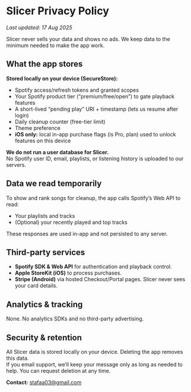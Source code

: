 # Slicer Privacy Policy
_Last updated: 17 Aug 2025_

Slicer never sells your data and shows no ads. We keep data to the minimum needed to make the app work.

## What the app stores
**Stored locally on your device (SecureStore):**
- Spotify access/refresh tokens and granted scopes
- Your Spotify product tier (“premium/free/open”) to gate playback features
- A short-lived “pending play” URI + timestamp (lets us resume after login)
- Daily cleanup counter (free-tier limit)
- Theme preference
- **iOS only:** local in-app purchase flags (is Pro, plan) used to unlock features on this device

**We do not run a user database for Slicer.**  
No Spotify user ID, email, playlists, or listening history is uploaded to our servers.

## Data we read temporarily
To show and rank songs for cleanup, the app calls Spotify’s Web API to read:
- Your playlists and tracks
- (Optional) your recently played and top tracks

These responses are used in-app and not persisted to any server.

## Third-party services
- **Spotify SDK & Web API** for authentication and playback control.
- **Apple StoreKit (iOS)** to process purchases.
- **Stripe (Android)** via hosted Checkout/Portal pages. Slicer never sees your card details.

## Analytics & tracking
None. No analytics SDKs and no third-party advertising.

## Security & retention
All Slicer data is stored locally on your device. Deleting the app removes this data.  
If you email support, we’ll keep your message only as long as needed to help. You can request deletion at any time.

**Contact:** [stafaa03@gmail.com](mailto:stafaa03@gmail.com)
